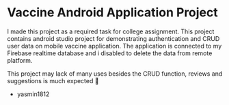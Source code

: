 # Vaccine Android Application Project

I made this project as a required task for college assignment. This project contains 
android studio project for demonstrating authentication and CRUD user data on mobile 
vaccine application. The application is connected to my Firebase 
realtime database and i disabled to delete the data from remote platform.

This project may lack of many uses besides the CRUD function, reviews and suggestions 
is much expected 🙏

- yasmin1812
